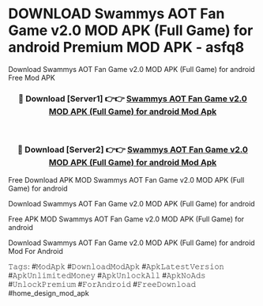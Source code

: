 # DOWNLOAD Swammys AOT Fan Game v2.0 MOD APK (Full Game) for android Premium MOD APK - asfq8
Download Swammys AOT Fan Game v2.0 MOD APK (Full Game) for android Free Mod APK

<div align="center">
<h3>🔴 Download [Server1] 👉👉 <a href="https://apk-comot.site?title=Swammys_AOT_Fan_Game_v2.0_MOD_APK_(Full_Game)_for_android">Swammys AOT Fan Game v2.0 MOD APK (Full Game) for android Mod Apk</a></h3><br>

<h3>🔴 Download [Server2] 👉👉 <a href="https://apk-comot.site?title=Swammys_AOT_Fan_Game_v2.0_MOD_APK_(Full_Game)_for_android">Swammys AOT Fan Game v2.0 MOD APK (Full Game) for android Mod Apk</a></h3>
</div>


Free Download APK MOD Swammys AOT Fan Game v2.0 MOD APK (Full Game) for android

Download Swammys AOT Fan Game v2.0 MOD APK (Full Game) for android 

Free APK MOD Swammys AOT Fan Game v2.0 MOD APK (Full Game) for android 

Download Swammys AOT Fan Game v2.0 MOD APK (Full Game) for android Mod For Android

𝚃𝚊𝚐𝚜: #𝙼𝚘𝚍𝙰𝚙𝚔 #𝙳𝚘𝚠𝚗𝚕𝚘𝚊𝚍𝙼𝚘𝚍𝙰𝚙𝚔 #𝙰𝚙𝚔𝙻𝚊𝚝𝚎𝚜𝚝𝚅𝚎𝚛𝚜𝚒𝚘𝚗 #𝙰𝚙𝚔𝚄𝚗𝚕𝚒𝚖𝚒𝚝𝚎𝚍𝙼𝚘𝚗𝚎𝚢 #𝙰𝚙𝚔𝚄𝚗𝚕𝚘𝚌𝚔𝙰𝚕𝚕 #𝙰𝚙𝚔𝙽𝚘𝙰𝚍𝚜 #𝚄𝚗𝚕𝚘𝚌𝚔𝙿𝚛𝚎𝚖𝚒𝚞𝚖 #𝙵𝚘𝚛𝙰𝚗𝚍𝚛𝚘𝚒𝚍 #𝙵𝚛𝚎𝚎𝙳𝚘𝚠𝚗𝚕𝚘𝚊𝚍 #home_design_mod_apk